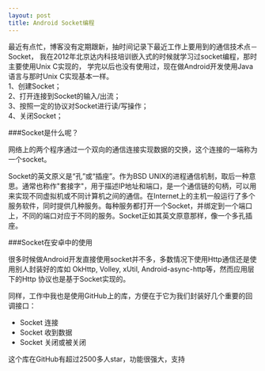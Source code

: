 ```yaml
---
layout: post
title: Android Socket编程
---
```


最近有点忙，博客没有定期跟新，抽时间记录下最近工作上要用到的通信技术点－Socket，
我在2012年北京达内科技培训嵌入式的时候就学习过socket编程，那时主要使用Unix C实现的，
学完以后也没有使用过，现在做Android开发使用Java语言与那时Unix C实现基本一样。<br/>
1、创建Socket；<br/>
2、打开连接到Socket的输入/出流；<br/>
3、按照一定的协议对Socket进行读/写操作；<br/>
4、关闭Socket；<br/>

###Socket是什么呢？

网络上的两个程序通过一个双向的通信连接实现数据的交换，这个连接的一端称为一个socket。

Socket的英文原义是“孔”或“插座”。作为BSD UNIX的进程通信机制，取后一种意思。通常也称作"套接字"，用于描述IP地址和端口，是一个通信链的句柄，可以用来实现不同虚拟机或不同计算机之间的通信。在Internet上的主机一般运行了多个服务软件，同时提供几种服务。每种服务都打开一个Socket，并绑定到一个端口上，不同的端口对应于不同的服务。Socket正如其英文原意那样，像一个多孔插座。

###Socket在安卓中的使用

很多时候做Android开发直接使用socket并不多，多数情况下使用Http通信还是使用别人封装好的库如
OkHttp, Volley, xUtil, Android-async-http等，然而应用层下的Http 协议也是基于Socket实现的。

同样，工作中我也是使用GitHub上的库，方便在于它为我们封装好几个重要的回调接口：

* Socket 连接
* Socket 收到数据
* Socket 关闭或被关闭

这个库在GitHub有超过2500多人star，功能很强大，支持

